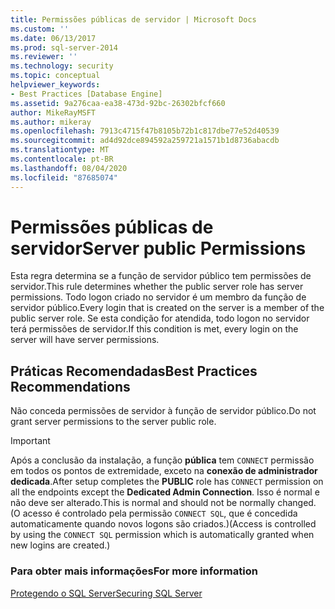 ```yaml
---
title: Permissões públicas de servidor | Microsoft Docs
ms.custom: ''
ms.date: 06/13/2017
ms.prod: sql-server-2014
ms.reviewer: ''
ms.technology: security
ms.topic: conceptual
helpviewer_keywords:
- Best Practices [Database Engine]
ms.assetid: 9a276caa-ea38-473d-92bc-26302bfcf660
author: MikeRayMSFT
ms.author: mikeray
ms.openlocfilehash: 7913c4715f47b8105b72b1c817dbe77e52d40539
ms.sourcegitcommit: ad4d92dce894592a259721a1571b1d8736abacdb
ms.translationtype: MT
ms.contentlocale: pt-BR
ms.lasthandoff: 08/04/2020
ms.locfileid: "87685074"
---
```

# <a name="server-public-permissions"></a><span data-ttu-id="acf4d-102">Permissões públicas de servidor</span><span class="sxs-lookup"><span data-stu-id="acf4d-102">Server public Permissions</span></span>
  <span data-ttu-id="acf4d-103">Esta regra determina se a função de servidor público tem permissões de servidor.</span><span class="sxs-lookup"><span data-stu-id="acf4d-103">This rule determines whether the public server role has server permissions.</span></span> <span data-ttu-id="acf4d-104">Todo logon criado no servidor é um membro da função de servidor público.</span><span class="sxs-lookup"><span data-stu-id="acf4d-104">Every login that is created on the server is a member of the public server role.</span></span> <span data-ttu-id="acf4d-105">Se esta condição for atendida, todo logon no servidor terá permissões de servidor.</span><span class="sxs-lookup"><span data-stu-id="acf4d-105">If this condition is met, every login on the server will have server permissions.</span></span>  
  
## <a name="best-practices-recommendations"></a><span data-ttu-id="acf4d-106">Práticas Recomendadas</span><span class="sxs-lookup"><span data-stu-id="acf4d-106">Best Practices Recommendations</span></span>  
 <span data-ttu-id="acf4d-107">Não conceda permissões de servidor à função de servidor público.</span><span class="sxs-lookup"><span data-stu-id="acf4d-107">Do not grant server permissions to the server public role.</span></span>  
  
> [!IMPORTANT]  
>  <span data-ttu-id="acf4d-108">Após a conclusão da instalação, a função **pública** tem `CONNECT` permissão em todos os pontos de extremidade, exceto na **conexão de administrador dedicada**.</span><span class="sxs-lookup"><span data-stu-id="acf4d-108">After setup completes the **PUBLIC** role has `CONNECT` permission on all the endpoints except the **Dedicated Admin Connection**.</span></span> <span data-ttu-id="acf4d-109">Isso é normal e não deve ser alterado.</span><span class="sxs-lookup"><span data-stu-id="acf4d-109">This is normal and should not be normally changed.</span></span> <span data-ttu-id="acf4d-110">(O acesso é controlado pela permissão `CONNECT SQL`, que é concedida automaticamente quando novos logons são criados.)</span><span class="sxs-lookup"><span data-stu-id="acf4d-110">(Access is controlled by using the `CONNECT SQL` permission which is automatically granted when new logins are created.)</span></span>  
  
### <a name="for-more-information"></a><span data-ttu-id="acf4d-111">Para obter mais informações</span><span class="sxs-lookup"><span data-stu-id="acf4d-111">For more information</span></span>  
 [<span data-ttu-id="acf4d-112">Protegendo o SQL Server</span><span class="sxs-lookup"><span data-stu-id="acf4d-112">Securing SQL Server</span></span>](../security/securing-sql-server.md)  
  
  
